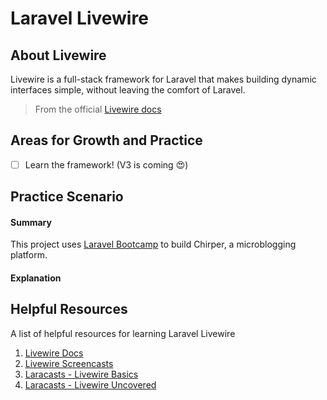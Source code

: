 # Laravel Livewire

## About Livewire

Livewire is a full-stack framework for Laravel that makes building dynamic interfaces simple, without leaving the comfort of Laravel.

> From the official [Livewire docs](https://laravel-livewire.com/)

## Areas for Growth and Practice

- [ ] Learn the framework! (V3 is coming :heart_eyes:)

## Practice Scenario

#### Summary

This project uses [Laravel Bootcamp](https://bootcamp.laravel.com/) to build Chirper, a microblogging platform.

#### Explanation

[//]: # (TODO)

## Helpful Resources

A list of helpful resources for learning Laravel Livewire

1. [Livewire Docs](https://laravel-livewire.com/)
1. [Livewire Screencasts](https://laravel-livewire.com/screencasts)
1. [Laracasts - Livewire Basics](https://laracasts.com/series/livewire-basics)
1. [Laracasts - Livewire Uncovered](https://laracasts.com/series/livewire-uncovered)

